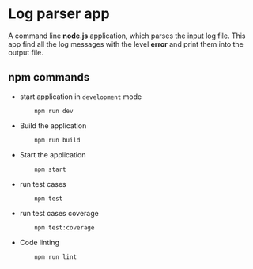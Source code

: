 # Log parser app

A command line **node.js** application, which parses the input log file. This app find all the log messages with the level **error** and print them into the output file.


## npm commands

- start application in `development` mode
    ```shell
        npm run dev
    ```

- Build the application
    ```shell
        npm run build
    ```

- Start the application
    ```shell
        npm start
    ```

- run test cases
    ```shell
        npm test
    ```

- run test cases coverage
    ```shell
        npm test:coverage
    ```

- Code linting
    ```shell
        npm run lint
    ```